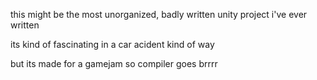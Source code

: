 this might be the most unorganized, badly written unity project i've ever written

its kind of fascinating in a car acident kind of way

but its made for a gamejam so compiler goes brrrr